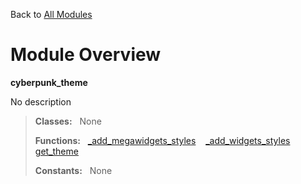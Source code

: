 Back to [All Modules](https://github.com/pyrustic/cyberpunk-theme/blob/master/docs/modules/README.md#readme)

# Module Overview

**cyberpunk\_theme**
 
No description

> **Classes:** &nbsp; None
>
> **Functions:** &nbsp; [\_add\_megawidgets\_styles](https://github.com/pyrustic/cyberpunk-theme/blob/master/docs/modules/content/cyberpunk_theme/content/functions.md#_add_megawidgets_styles) &nbsp;&nbsp; [\_add\_widgets\_styles](https://github.com/pyrustic/cyberpunk-theme/blob/master/docs/modules/content/cyberpunk_theme/content/functions.md#_add_widgets_styles) &nbsp;&nbsp; [get\_theme](https://github.com/pyrustic/cyberpunk-theme/blob/master/docs/modules/content/cyberpunk_theme/content/functions.md#get_theme)
>
> **Constants:** &nbsp; None
